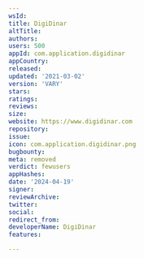 ```yaml
---
wsId: 
title: DigiDinar
altTitle: 
authors: 
users: 500
appId: com.application.digidinar
appCountry: 
released: 
updated: '2021-03-02'
version: 'VARY'
stars: 
ratings: 
reviews: 
size: 
website: https://www.digidinar.com
repository: 
issue: 
icon: com.application.digidinar.png
bugbounty: 
meta: removed
verdict: fewusers
appHashes: 
date: '2024-04-19'
signer: 
reviewArchive: 
twitter: 
social: 
redirect_from: 
developerName: DigiDinar
features: 

---
```


